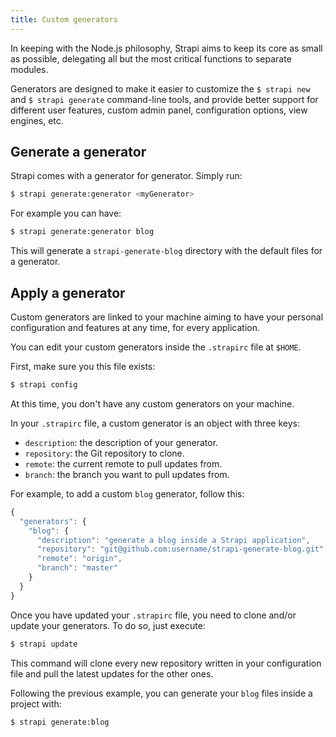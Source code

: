```yaml
---
title: Custom generators
---
```


In keeping with the Node.js philosophy, Strapi aims to keep its core as small as possible, delegating all but the most critical functions to separate modules.

Generators are designed to make it easier to customize the `$ strapi new` and `$ strapi generate` command-line tools, and provide better support for different user features, custom admin panel, configuration options, view engines, etc.

## Generate a generator

Strapi comes with a generator for generator. Simply run:

```bash
$ strapi generate:generator <myGenerator>
```

For example you can have:

```bash
$ strapi generate:generator blog
```

This will generate a `strapi-generate-blog` directory with the default files for a generator.

## Apply a generator

Custom generators are linked to your machine aiming to have your personal configuration and features at any time, for every application.

You can edit your custom generators inside the `.strapirc` file at `$HOME`.

First, make sure you this file exists:

```bash
$ strapi config
```

At this time, you don't have any custom generators on your machine.

In your `.strapirc` file, a custom generator is an object with three keys:

- `description`: the description of your generator.
- `repository`: the Git repository to clone.
- `remote`: the current remote to pull updates from.
- `branch`: the branch you want to pull updates from.

For example, to add a custom `blog` generator, follow this:

```js
{
  "generators": {
    "blog": {
      "description": "generate a blog inside a Strapi application",
      "repository": "git@github.com:username/strapi-generate-blog.git",
      "remote": "origin",
      "branch": "master"
    }
  }
}
```

Once you have updated your `.strapirc` file, you need to clone and/or update your generators. To do so, just execute:

```bash
$ strapi update
```

This command will clone every new repository written in your configuration file and pull the latest updates for the other ones.

Following the previous example, you can generate your `blog` files inside a project with:

```bash
$ strapi generate:blog
```
